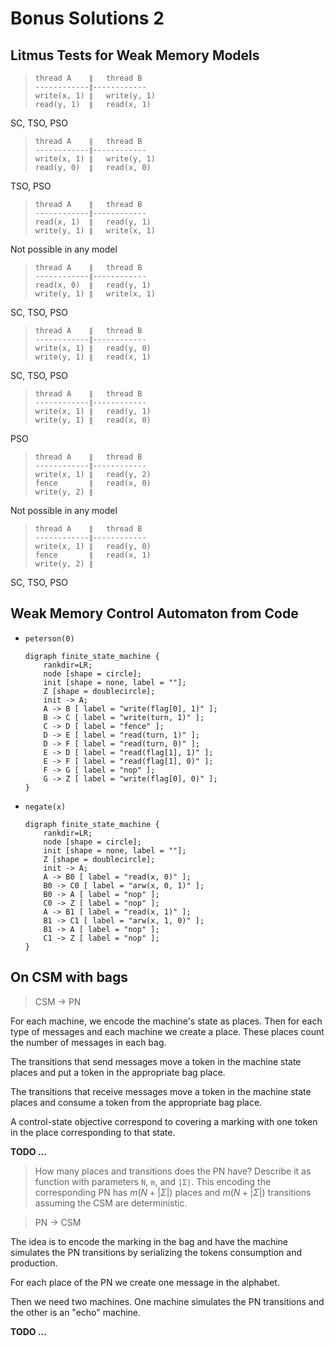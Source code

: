 # Bonus Solutions 2


## Litmus Tests for Weak Memory Models

> ```
> thread A    ∥   thread B   
> ------------∥------------  
> write(x, 1) ∥   write(y, 1)
> read(y, 1)  ∥   read(x, 1) 
> ```
SC, TSO, PSO


> ```
> thread A    ∥   thread B
> ------------∥------------
> write(x, 1) ∥   write(y, 1)
> read(y, 0)  ∥   read(x, 0)
> ```
TSO, PSO

> ```
> thread A    ∥   thread B   
> ------------∥------------  
> read(x, 1)  ∥   read(y, 1) 
> write(y, 1) ∥   write(x, 1)
> ```
Not possible in any model

> ```
> thread A    ∥   thread B
> ------------∥------------
> read(x, 0)  ∥   read(y, 1)
> write(y, 1) ∥   write(x, 1)
> ```
SC, TSO, PSO

> ```
> thread A    ∥   thread B  
> ------------∥------------ 
> write(x, 1) ∥   read(y, 0)
> write(y, 1) ∥   read(x, 1)
> ```
SC, TSO, PSO

> ```
> thread A    ∥   thread B
> ------------∥------------
> write(x, 1) ∥   read(y, 1)
> write(y, 1) ∥   read(x, 0)
> ```
PSO

> ```
> thread A    ∥   thread B  
> ------------∥------------ 
> write(x, 1) ∥   read(y, 2)
> fence       ∥   read(x, 0)
> write(y, 2) ∥             
> ```
Not possible in any model

> ```
> thread A    ∥   thread B
> ------------∥------------
> write(x, 1) ∥   read(y, 0)
> fence       ∥   read(x, 1)
> write(y, 2) ∥
> ```
SC, TSO, PSO


## Weak Memory Control Automaton from Code

* `peterson(0)`
  ```graphviz
  digraph finite_state_machine {
      rankdir=LR;
      node [shape = circle];
      init [shape = none, label = ""];
      Z [shape = doublecircle];
      init -> A;
      A -> B [ label = "write(flag[0], 1)" ];
      B -> C [ label = "write(turn, 1)" ];
      C -> D [ label = "fence" ];
      D -> E [ label = "read(turn, 1)" ];
      D -> F [ label = "read(turn, 0)" ];
      E -> D [ label = "read(flag[1], 1)" ];
      E -> F [ label = "read(flag[1], 0)" ];
      F -> G [ label = "nop" ];
      G -> Z [ label = "write(flag[0], 0)" ];
  }
  ```
* `negate(x)`
  ```graphviz
  digraph finite_state_machine {
      rankdir=LR;
      node [shape = circle];
      init [shape = none, label = ""];
      Z [shape = doublecircle];
      init -> A;
      A -> B0 [ label = "read(x, 0)" ];
      B0 -> C0 [ label = "arw(x, 0, 1)" ];
      B0 -> A [ label = "nop" ];
      C0 -> Z [ label = "nop" ];
      A -> B1 [ label = "read(x, 1)" ];
      B1 -> C1 [ label = "arw(x, 1, 0)" ];
      B1 -> A [ label = "nop" ];
      C1 -> Z [ label = "nop" ];
  }
  ```

## On CSM with bags

> CSM → PN

For each machine, we encode the machine's state as places.
Then for each type of messages and each machine we create a place.
These places count the number of messages in each bag.

The transitions that send messages move a token in the machine state places and put a token in the appropriate bag place.

The transitions that receive messages move a token in the machine state places and consume a token from the appropriate bag place.

A control-state objective correspond to covering a marking with one token in the place corresponding to that state.

__TODO ...__


> How many places and transitions does the PN have? Describe it as function with parameters `N`, `m`, and `|Σ|`.
This encoding the corresponding PN has $m (N + |Σ|)$ places and $m (N + |Σ|)$ transitions assuming the CSM are deterministic.


> PN → CSM

The idea is to encode the marking in the bag and have the machine simulates the PN transitions by serializing the tokens consumption and production.

For each place of the PN we create one message in the alphabet.

Then we need two machines.
One machine simulates the PN transitions and the other is an "echo" machine.

__TODO ...__

